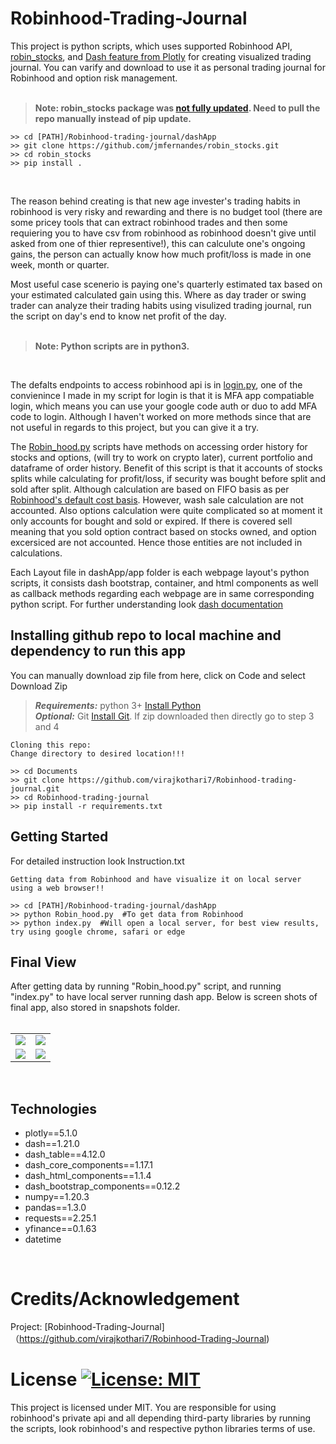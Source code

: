 # Robinhood-Trading-Journal

This project is python scripts, which uses supported Robinhood API, [robin_stocks](https://github.com/jmfernandes/robin_stocks), and [Dash feature from Plotly](https://plotly.com/dash/open-source/) for 
creating visualized trading journal. You can varify and download to use it as personal trading journal for Robinhood and option risk management. 
<br><br>

> **Note: robin_stocks package was [not fully updated](https://stackoverflow.com/questions/79291035/robin-stocks-robinhood-authentication-stopped-working). Need to pull the repo manually instead of pip update.** 
~~~
>> cd [PATH]/Robinhood-trading-journal/dashApp
>> git clone https://github.com/jmfernandes/robin_stocks.git
>> cd robin_stocks
>> pip install .
~~~
<br>


The reason behind creating is that new age invester's trading habits in robinhood is very risky and rewarding and 
there is no budget tool (there are some pricey tools that can extract robinhood trades and then some requiering you to 
have csv from robinhood as robinhood doesn't give until asked from one of thier representive!), this can calculute one's ongoing gains, 
the person can actually know how much profit/loss is made in one week, month or quarter. 

Most useful case scenerio is paying one's quarterly estimated tax based on your estimated calculated gain using this. 
Where as day trader or swing trader can analyze their trading habits using visulized trading journal, run the script on day's end to know net profit of the day. 
<br><br>

> **Note: Python scripts are in python3.** 
<br>

The defalts endpoints to access robinhood api is in [login.py](https://github.com/virajkothari7/Robinhood-trading-journal/blob/main/Robinhood_Base.py), 
one of the convienince I made in my script for login is that it is MFA app compatiable login, which means you can use your google code auth or duo to add MFA code to login. 
Although I haven't worked on more methods since that are not useful in regards to this project, but you can give it a try.  

The [Robin_hood.py](https://github.com/virajkothari7/Robinhood-trading-journal/blob/main/Robin_hood.py) scripts have methods on accessing order history for stocks and options, (will try to work on crypto later), current portfolio and dataframe of order history. 
Benefit of this script is that it accounts of stocks splits while calculating for profit/loss, if security was bought before split and sold after split. Although calculation are based on FIFO basis as per [Robinhood's default cost basis](https://robinhood.com/us/en/support/articles/cost-basis/). 
However, wash sale calculation are not accounted. Also options calculation were quite complicated so at moment it only accounts for bought and sold or expired. If there is covered sell meaning that you sold option contract based on stocks owned, and option excersiced are not accounted. Hence those entities  are not included in calculations.

Each Layout file in dashApp/app folder is each webpage layout's python scripts, it consists dash bootstrap, container, and html components as well as callback methods regarding each webpage are in same corresponding python script. For further understanding look [dash documentation](https://dash.plotly.com/)
<br>


## Installing github repo to local machine and dependency to run this app

You can manually download zip file from here, click on Code and select Download Zip

> **_Requirements:_**  python 3+ [Install Python](https://www.python.org/downloads/)<br> **_Optional:_** Git [Install Git](https://git-scm.com/downloads). If zip downloaded then directly go to step 3 and 4

~~~
Cloning this repo:
Change directory to desired location!!!

>> cd Documents
>> git clone https://github.com/virajkothari7/Robinhood-trading-journal.git
>> cd Robinhood-trading-journal
>> pip install -r requirements.txt

~~~


## Getting Started 
For detailed instruction look Instruction.txt
~~~
Getting data from Robinhood and have visualize it on local server using a web browser!!

>> cd [PATH]/Robinhood-trading-journal/dashApp
>> python Robin_hood.py  #To get data from Robinhood
>> python index.py  #Will open a local server, for best view results, try using google chrome, safari or edge

~~~


## Final View

After getting data by running "Robin_hood.py" script, and running "index.py" to have local server running dash app.
Below is screen shots of final app, also stored in snapshots folder.
<br><br>
<table>
  <tr>
    <td><img src=https://github.com/virajkothari7/Robinhood-trading-journal/blob/main/snapshots/snapshot_1.gif></td>
    <td><img src=https://github.com/virajkothari7/Robinhood-trading-journal/blob/main/snapshots/snapshot_3.gif></td>
  </tr>
  <tr>
    <td><img src=https://github.com/virajkothari7/Robinhood-trading-journal/blob/main/snapshots/snapshot_2.gif></td>
    <td><img src=https://github.com/virajkothari7/Robinhood-trading-journal/blob/main/snapshots/snapshot_5.gif></td>
  </tr>
</table>
<br> 


## Technologies
- plotly==5.1.0
- dash==1.21.0
- dash_table==4.12.0
- dash_core_components==1.17.1
- dash_html_components==1.1.4
- dash_bootstrap_components==0.12.2
- numpy==1.20.3
- pandas==1.3.0
- requests==2.25.1
- yfinance==0.1.63
- datetime
<br>

  
# Credits/Acknowledgement

Project: [Robinhood-Trading-Journal]（https://github.com/virajkothari7/Robinhood-Trading-Journal)
<br>

# License [![License: MIT](https://img.shields.io/badge/License-MIT-yellow.svg)](https://github.com/virajkothari7/Robinhood-trading-journal/blob/main/LICENSE)

This project is licensed under MIT. You are responsible for using robinhood's private api and all depending third-party libraries by running the scripts, look robinhood's and respective python libraries terms of use.

